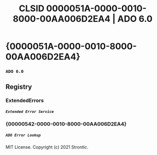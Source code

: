 ﻿---
title: "CLSID 0000051A-0000-0010-8000-00AA006D2EA4 | ADO 6.0"
excerpt: What is COM-Object CLSID 0000051A-0000-0010-8000-00AA006D2EA4?
---

# {0000051A-0000-0010-8000-00AA006D2EA4}

### `ADO 6.0`

## Registry


### ExtendedErrors

##### `Extended Error Service`

### {00000542-0000-0010-8000-00AA006D2EA4}

##### `ADO Error Lookup`

MIT License. Copyright (c) 2021 Strontic.


